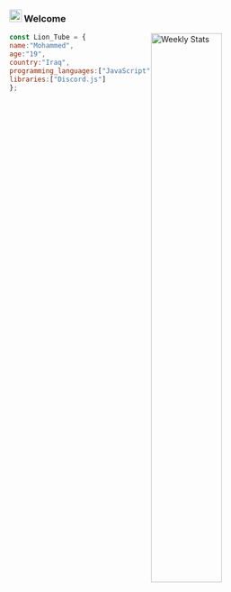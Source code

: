 ### <img src="https://github.com/darshanr27/darshanr27/blob/master/Assets/Hi.gif" width="22px"> Welcome
<a href="https://discord.com/users/81440962496172032" target="_blank">
	<img width="50%" align="right" alt="Weekly Stats" src="">


```js
const Lion_Tube = {
name:"Mohammed",
age:"19",
country:"Iraq",
programming_languages:["JavaScript"],
libraries:["Discord.js"]
};
```

